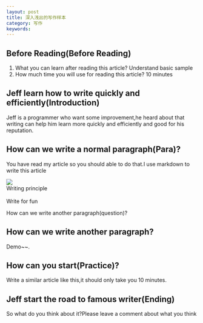 ```yaml
---
layout: post
title: 深入浅出的写作样本
category: 写作
keywords:
---
```


## Before Reading(Before Reading)

1.  What you can learn after reading this article?
    Understand basic sample
2.  How much time you will use for reading this article?
    10 minutes

## Jeff learn how to write quickly and efficiently(Introduction)

Jeff is a programmer who want some improvement,he heard about that writing can help him learn more quickly and efficiently and good for his reputation.

## How can we write a normal paragraph(Para)?

You have read my article so you should able to do that.I use markdown to write this article

<div class="minipic-container">
<img class="minipic" src="http://jeff-chung.com/blog_accessary/writing_common_accessary/principle.jpg" />
<div class="minitext-container">
<div class="minipic-title">Writing principle</div><br />
<div class="minipic-content">Write for fun</div>
</div>
</div>

How can we write another paragraph(question)?

## How can we write another paragraph?

Demo~~.

## How can you start(Practice)?

Write a similar article like this,it should only take you 10 minutes.

## Jeff start the road to famous writer(Ending)

So what do you think about it?Please leave a comment about what you think
